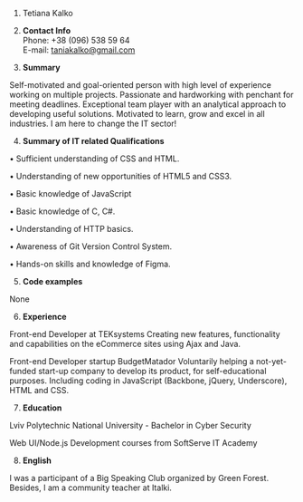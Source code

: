 1.	Tetiana Kalko
2.	**Contact Info**       
Phone: +38 (096) 538 59 64                                                                                             
E-mail: taniakalko@gmail.com

3.	**Summary**

Self-motivated and goal-oriented person with high level of experience working on multiple projects. Passionate and hardworking with penchant for meeting deadlines. Exceptional team player with an analytical approach to developing useful solutions. Motivated to learn, grow and excel in all industries. I am here to change the IT sector!

4.	**Summary of IT related Qualifications**  

• Sufficient understanding of СSS and HTML.

• Understanding of new opportunities of HTML5 and CSS3.

•	Basic knowledge of JavaScript

•	Basic knowledge of С, C#.

•	Understanding of HTTP basics.

•	Awareness of Git Version Control System.

•	Hands-on skills and knowledge of Figma.

5.	**Code examples**

None

6.	**Experience**

Front-end Developer at TEKsystems
Creating new features, functionality and capabilities on the eCommerce sites using Ajax and Java.

Front-end Developer startup BudgetMatador
Voluntarily helping  a not-yet-funded start-up company to develop its product, for self-educational purposes. Including coding in JavaScript (Backbone, jQuery, Underscore), HTML and CSS.

7.	**Education**

Lviv Polytechnic National University - Bachelor in Cyber Security

Web UI/Node.js Development courses from SoftServe IT Academy 

8.	**English**

I was a participant of a Big Speaking Club organized by Green Forest. Besides, I am a community teacher at Italki.
